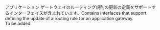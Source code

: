 <Namespace Name="Microsoft.Azure.Management.Network.Fluent.ApplicationGatewayRequestRoutingRule.UpdateDefinition">
  <Docs>
    <summary><span data-ttu-id="29ddf-101">アプリケーション ゲートウェイのルーティング規則の更新の定義をサポートするインターフェイスが含まれています。</span><span class="sxs-lookup"><span data-stu-id="29ddf-101">Contains interfaces that support defining the update of a routing rule for an application gateway.</span></span></summary> 
    <remarks>To be added.</remarks>
  </Docs>
</Namespace>
